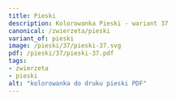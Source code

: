 ```yaml
---
title: Pieski
description: Kolorowanka Pieski - wariant 37
canonical: /zwierzeta/pieski
variant_of: pieski
image: /pieski/37/pieski-37.svg
pdf: /pieski/37/pieski-37.pdf
tags:
- zwierzeta
- pieski
alt: "kolorowanka do druku pieski PDF"
---
```

